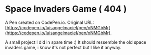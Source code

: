 # Space Invaders Game ( 404 )

A Pen created on CodePen.io. Original URL: [https://codepen.io/luisangelmaciel/pen/oNMGbMr](https://codepen.io/luisangelmaciel/pen/oNMGbMr).

A small project I did in spare time :)
It should ressemble the old space invaders game, i know it's not perfect but I like it anyway.